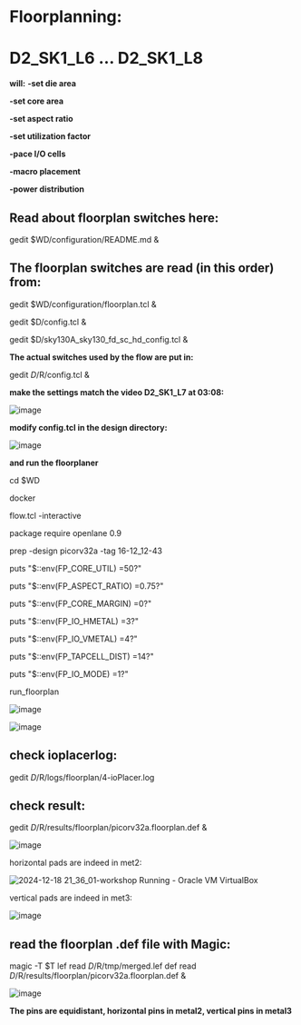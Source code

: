 
# Floorplanning:

# D2_SK1_L6 ... D2_SK1_L8

**will:**
**-set die area**

**-set core area**

**-set aspect ratio**

**-set utilization factor**

**-pace I/O cells**

**-macro placement**

**-power distribution**



## Read about floorplan switches here:

gedit $WD/configuration/README.md &



## The floorplan switches are read (in this order) from:

gedit $WD/configuration/floorplan.tcl &

gedit $D/config.tcl &

gedit $D/sky130A_sky130_fd_sc_hd_config.tcl &

**The actual switches used by the flow are put in:**

gedit $D/$R/config.tcl &


**make the settings match the video D2_SK1_L7 at 03:08:**

![image](https://github.com/user-attachments/assets/e410a4eb-ab79-4a23-8cf5-0032ecbed258)

**modify config.tcl in the design directory:**

![image](https://github.com/user-attachments/assets/1f23c04d-e975-4cca-b223-5e96c49ab8c7)

**and run the floorplaner**

cd $WD

docker

flow.tcl -interactive

package require openlane 0.9

prep -design picorv32a -tag 16-12_12-43

puts "$::env(FP_CORE_UTIL) =50?"

puts "$::env(FP_ASPECT_RATIO) =0.75?"

puts "$::env(FP_CORE_MARGIN) =0?"

puts "$::env(FP_IO_HMETAL) =3?"

puts "$::env(FP_IO_VMETAL) =4?"

puts "$::env(FP_TAPCELL_DIST) =14?"

puts "$::env(FP_IO_MODE) =1?"

run_floorplan

![image](https://github.com/user-attachments/assets/8109629b-5971-4e23-9cda-ba18494c3cc9)

![image](https://github.com/user-attachments/assets/4d0cb450-fbc4-410f-849e-f73c68f1aea6)


## check ioplacerlog:

gedit $D/$R/logs/floorplan/4-ioPlacer.log

## check result:

gedit $D/$R/results/floorplan/picorv32a.floorplan.def &

![image](https://github.com/user-attachments/assets/997b5c05-a245-4e62-bb6d-2e7d1701ecf3)

horizontal pads are indeed in met2:

![2024-12-18 21_36_01-workshop  Running  - Oracle VM VirtualBox](https://github.com/user-attachments/assets/5236bd42-6f1e-44ff-8949-7f02b2a952fa)

vertical pads are indeed in met3:

![image](https://github.com/user-attachments/assets/629b6a90-76b9-448a-9ad8-88bdf20c29fa)


## read the floorplan .def file with Magic:

magic -T $T lef read $D/$R/tmp/merged.lef def read $D/$R/results/floorplan/picorv32a.floorplan.def &

![image](https://github.com/user-attachments/assets/0d4afac0-ba8c-439d-beed-aa020f9d543a)



**The pins are equidistant, horizontal pins in metal2, vertical pins in metal3**
